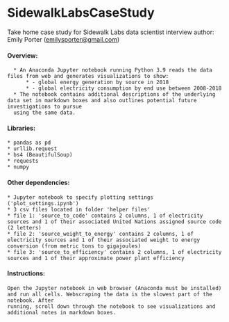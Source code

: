 # SidewalkLabsCaseStudy
  Take home case study for Sidewalk Labs data scientist interview
  author: Emily Porter (emilysporter@gmail.com)

#### Overview:
	  * An Anaconda Jupyter notebook running Python 3.9 reads the data files from web and generates visualizations to show:
		  * - global energy generation by source in 2018
		  * - global electricity consumption by end use between 2008-2018
	  * The notebook contains additional descriptions of the underlying data set in markdown boxes and also outlines potential future investigations to pursue
	  using the same data.

#### Libraries:
	* pandas as pd
	* urllib.request
	* bs4 (BeautifulSoup)
	* requests
	* numpy
	
#### Other dependencies:
	* Jupyter notebook to specify plotting settings ('plot_settings.ipynb')
	* 3 csv files located in folder 'helper files'
	* file 1: 'source_to_code' contains 2 columns, 1 of electricity sources and 1 of their associated United Nations assigned source code (2 letters)
	* file 2: 'source_weight_to_energy' contains 2 columns, 1 of electricity sources and 1 of their associated weight to energy conversion (from metric tons to gigajoules)
	* file 3: 'source_to_efficiency' contains 2 columns, 1 of electricity sources and 1 of their approximate power plant efficiency

#### Instructions:
	Open the Jupyter notebook in web browser (Anaconda must be installed) and run all cells. Webscraping the data is the slowest part of the notebook. After 
	running, scroll down through the notebook to see visualizations and additional notes in markdown boxes.

